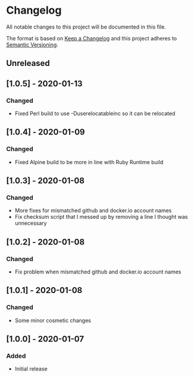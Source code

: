 # Changelog
All notable changes to this project will be documented in this file.

The format is based on [Keep a Changelog](http://keepachangelog.com/en/1.0.0/)
and this project adheres to [Semantic
Versioning](http://semver.org/spec/v2.0.0.html).

## Unreleased

## [1.0.5] - 2020-01-13

### Changed
- Fixed Perl build to use -Duserelocatableinc so it can be relocated

## [1.0.4] - 2020-01-09

### Changed
- Fixed Alpine build to be more in line with Ruby Runtime build

## [1.0.3] - 2020-01-08

### Changed
- More fixes for mismatched github and docker.io account names
- Fix checksum script that I messed up by removing a line I thought was unnecessary

## [1.0.2] - 2020-01-08

### Changed
- Fix problem when mismatched github and docker.io account names

## [1.0.1] - 2020-01-08

### Changed
- Some minor cosmetic changes

## [1.0.0] - 2020-01-07

### Added
- Initial release
